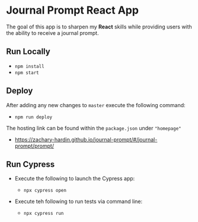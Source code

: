 # Journal Prompt React App
The goal of this app is to sharpen my **React** skills while providing users with the ability to receive a journal prompt.

## Run Locally
* `npm install`
* `npm start`

## Deploy
After adding any new changes to `master` execute the following command:
* `npm run deploy`

The hosting link can be found within the `package.json` under `"homepage"`
* https://zachary-hardin.github.io/journal-prompt/#/journal-prompt/prompt/

## Run Cypress
* Execute the following to launch the Cypress app:
    * `npx cypress open`

* Execute teh following to run tests via command line:
  * `npx cypress run`
